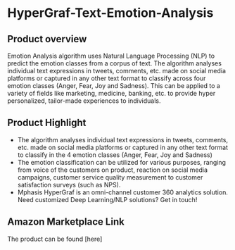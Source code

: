 # HyperGraf-Text-Emotion-Analysis

## Product overview

Emotion Analysis algorithm uses Natural Language Processing (NLP) to predict the emotion classes from a corpus of text. The algorithm analyses individual text expressions in tweets, comments, etc. made on social media platforms or captured in any other text format to classify across four emotion classes (Anger, Fear, Joy and Sadness). This can be applied to a variety of fields like marketing, medicine, banking, etc. to provide hyper personalized, tailor-made experiences to individuals.

## Product Highlight 

* The algorithm analyses individual text expressions in tweets, comments, etc. made on social media platforms or captured in any other text format to classify in  the 4 emotion classes  (Anger, Fear, Joy and Sadness)
* The emotion classification can be utilized for various purposes, ranging from voice of the customers on product, reaction on social media campaigns, customer service quality measurement to customer satisfaction surveys (such as NPS).  
* Mphasis HyperGraf is an omni-channel customer 360 analytics solution. Need customized Deep Learning/NLP solutions? Get in touch!

## Amazon Marketplace Link
The product can be found [here]


